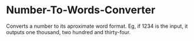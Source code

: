 # Number-To-Words-Converter
Converts a number to its aproximate word format. Eg, if 1234 is the input, it outputs one thousand, two hundred and thirty-four.
